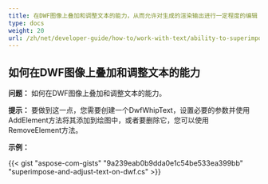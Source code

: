 ```yaml
---
title: 在DWF图像上叠加和调整文本的能力，从而允许对生成的渲染输出进行一定程度的编辑
type: docs
weight: 20
url: /zh/net/developer-guide/how-to/work-with-text/ability-to-superimpose-and-adjust-text-on-dwf-images/
---
```


## **如何在DWF图像上叠加和调整文本的能力**

**问题：** 如何在DWF图像上叠加和调整文本的能力。

**提示：** 要做到这一点，您需要创建一个DwfWhipText，设置必要的参数并使用AddElement方法将其添加到绘图中，或者要删除它，您可以使用RemoveElement方法。

**示例：**

{{< gist "aspose-com-gists" "9a239eab0b9dda0e1c54be533ea399bb" "superimpose-and-adjust-text-on-dwf.cs" >}}
